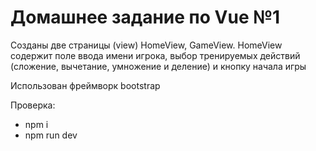 <h1>Домашнее задание по Vue №1</h1>
<p>Созданы две страницы (view) HomeView, GameView. HomeView содержит поле ввода имени игрока, выбор тренируемых действий (сложение, вычетание, умножение и деление) и кнопку начала игры</p>
<p>Использован фреймворк bootstrap</p>
<p>Проверка:<ul><li>npm i</li>
<li>npm run dev</li></ul></p>
